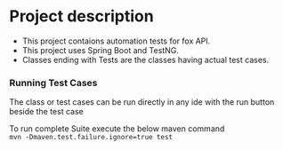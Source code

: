 # Project description
* This project contaions automation tests for fox API.
* This project uses Spring Boot and TestNG.
* Classes ending with Tests are the classes having actual test cases.

### Running Test Cases
The class or test cases can be run directly in any ide with the run button beside the test case

To run complete Suite execute the below maven command \
`mvn -Dmaven.test.failure.ignore=true test`